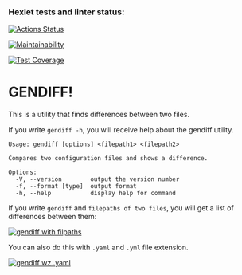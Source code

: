 ### Hexlet tests and linter status:
[![Actions Status](https://github.com/1aS5i-dekYon/frontend-project-46/actions/workflows/hexlet-check.yml/badge.svg)](https://github.com/1aS5i-dekYon/frontend-project-46/actions)

[![Maintainability](https://api.codeclimate.com/v1/badges/56d7c39feabb867cbe17/maintainability)](https://codeclimate.com/github/1aS5i-dekYon/frontend-project-46/maintainability)

[![Test Coverage](https://api.codeclimate.com/v1/badges/56d7c39feabb867cbe17/test_coverage)](https://codeclimate.com/github/1aS5i-dekYon/frontend-project-46/test_coverage)


# GENDIFF!
This is a utility that finds differences between two files.

If you write `gendiff -h`, you will receive help about the gendiff utility.

```
Usage: gendiff [options] <filepath1> <filepath2>

Compares two configuration files and shows a difference.

Options:
  -V, --version        output the version number
  -f, --format [type]  output format
  -h, --help           display help for command
```

If you write `gendiff` and `filepaths of two files`,  you will get a list of differences between them:

[![gendiff with filpaths](https://asciinema.org/a/3cRvnNoajW55RCmEKskJuAri5.svg)](https://asciinema.org/a/3cRvnNoajW55RCmEKskJuAri5)

You can also do this with `.yaml` and `.yml` file extension.

[![gendiff wz .yaml](https://asciinema.org/a/vqLONXr9AgkWfdmrXLIBDZo5V.svg)](https://asciinema.org/a/vqLONXr9AgkWfdmrXLIBDZo5V)
